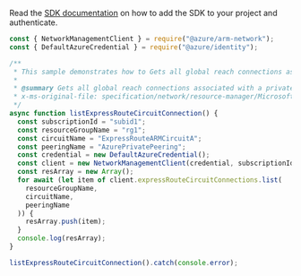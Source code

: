 Read the [SDK documentation](https://github.com/Azure/azure-sdk-for-js/blob/%40azure%2Farm-network_27.0.0/sdk/network/arm-network/README.md) on how to add the SDK to your project and authenticate.

```javascript
const { NetworkManagementClient } = require("@azure/arm-network");
const { DefaultAzureCredential } = require("@azure/identity");

/**
 * This sample demonstrates how to Gets all global reach connections associated with a private peering in an express route circuit.
 *
 * @summary Gets all global reach connections associated with a private peering in an express route circuit.
 * x-ms-original-file: specification/network/resource-manager/Microsoft.Network/stable/2021-05-01/examples/ExpressRouteCircuitConnectionList.json
 */
async function listExpressRouteCircuitConnection() {
  const subscriptionId = "subid1";
  const resourceGroupName = "rg1";
  const circuitName = "ExpressRouteARMCircuitA";
  const peeringName = "AzurePrivatePeering";
  const credential = new DefaultAzureCredential();
  const client = new NetworkManagementClient(credential, subscriptionId);
  const resArray = new Array();
  for await (let item of client.expressRouteCircuitConnections.list(
    resourceGroupName,
    circuitName,
    peeringName
  )) {
    resArray.push(item);
  }
  console.log(resArray);
}

listExpressRouteCircuitConnection().catch(console.error);
```
